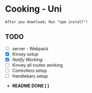 # **Cooking - Uni**

    After you download; Run "npm install"!

## **TODO**
* [ ] server - Webpack
* [x] *Kinvey setup*
* [x] *Notify Working*
* [ ] Kinvey all routes working
* [ ] Controllers setup<br>
* [ ] Handlebars setup<br>

* **README DONE [ ]**
